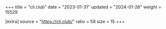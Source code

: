 +++
title = "cli.club"
date = "2023-01-31"
updated = "2024-01-26"
weight = 15529

[extra]
source = "https://cli.club/"
ratio = 58
size = 15
+++
